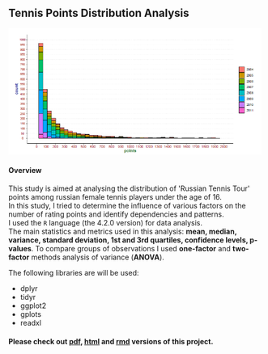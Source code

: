 ## Tennis Points Distribution Analysis

<img src='rtt.png' height=250>

#### Overview
This study is aimed at analysing the distribution of 'Russian Tennis Tour' points among russian female tennis players under the age of 16.<br>
In this study, I tried to determine the influence of various factors on the number of rating points and identify dependencies and patterns.<br>
I used the `R` language (the 4.2.0 version) for data analysis. <br>
The main statistics and metrics used in this analysis: __mean, median, variance, standard deviation, 1st and 3rd quartiles, confidence levels, p-values__. 
To compare groups of observations I used __one-factor__ and __two-factor__ methods analysis of variance (__ANOVA__).

The following libraries are will be used:
- dplyr
- tidyr
- ggplot2
- gplots
- readxl
 
 #### Please check out [pdf](RTT_project.pdf), [html](RTT_project.html) and [rmd](RTT_project.Rmd) versions of this project.
